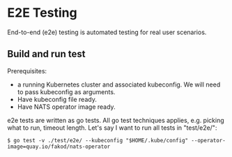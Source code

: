 # E2E Testing

End-to-end (e2e) testing is automated testing for real user scenarios.

## Build and run test

Prerequisites:
- a running Kubernetes cluster and associated kubeconfig. We will need to pass kubeconfig as arguments.
- Have kubeconfig file ready.
- Have NATS operator image ready.

e2e tests are written as go tests. All go test techniques applies, e.g. picking what to run, timeout length.
Let's say I want to run all tests in "test/e2e/":
```
$ go test -v ./test/e2e/ --kubeconfig "$HOME/.kube/config" --operator-image=quay.io/fakod/nats-operator
```
